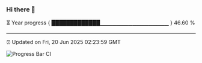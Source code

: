 ### Hi there 👋

⏳ Year progress { █████████████▁▁▁▁▁▁▁▁▁▁▁▁▁▁▁▁▁ } 46.60 %

---

⏰ Updated on Fri, 20 Jun 2025 02:23:59 GMT

![Progress Bar CI](https://github.com/IshwaranRudhara/GIT-ACTION/workflows/Progress%20Bar%20CI/badge.svg)
